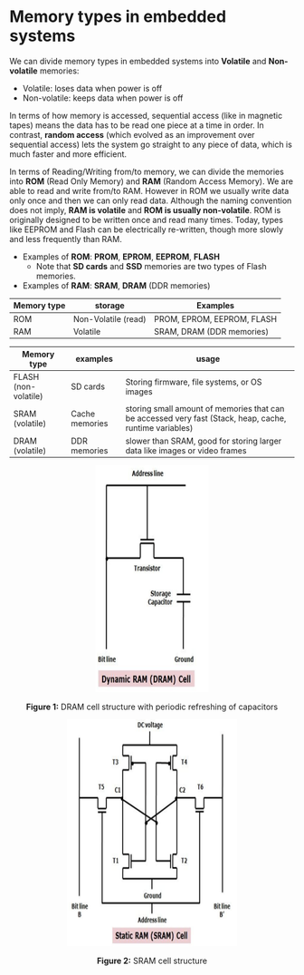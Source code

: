 # Memory types in embedded systems
We can divide memory types in embedded systems into **Volatile** and **Non-volatile** memories:

- Volatile: loses data when power is off
- Non-volatile: keeps data when power is off

In terms of how memory is accessed, sequential access (like in magnetic tapes) means the data has to be read one piece at a time in order. In contrast, **random access** (which evolved as an improvement over sequential access) lets the system go straight to any piece of data, which is much faster and more efficient.

In terms of Reading/Writing from/to memory, we can divide the memories into **ROM** (Read Only Memory) and **RAM** (Random Access Memory). We are able to read and write from/to RAM. However in ROM we usually write data only once and then we can only read data. Although the naming convention does not imply, **RAM is volatile** and **ROM is usually non-volatile**. ROM is originally designed to be written once and read many times. Today, types like EEPROM and Flash can be electrically re-written, though more slowly and less frequently than RAM. 

- Examples of **ROM**: **PROM**, **EPROM**, **EEPROM**, **FLASH**
  - Note that **SD cards** and **SSD** memories are two types of Flash memories.
- Examples of **RAM**: **SRAM**, **DRAM** (DDR memories)

| Memory type| storage | Examples| 
-------------|---------|-------------------------
| ROM | Non-Volatile (read) | PROM, EPROM, EEPROM, FLASH
| RAM | Volatile  | SRAM, DRAM (DDR memories)

|Memory type | examples | usage
-------------|----------|--------------
| FLASH (non-volatile)     | SD cards| Storing firmware, file systems, or OS images
| SRAM (volatile)  | Cache memories | storing small amount of memories that can be accessed very fast (Stack, heap, cache, runtime variables)
| DRAM (volatile)  | DDR memories | slower than SRAM, good for storing larger data like images or video frames

<div align="center">
  <img src="https://github.com/Amir-Mansoori/Embedded-Cpp-Course/blob/main/Images/dram.png" width="200" height="400"/>
  <p><strong>Figure 1:</strong> DRAM cell structure with periodic refreshing of capacitors</p>
</div >

<div align="center">
  <img src="https://github.com/Amir-Mansoori/Embedded-Cpp-Course/blob/main/Images/sram.png" width="300" height="400"/>
  <p><strong>Figure 2:</strong> SRAM cell structure </p>
</div >
